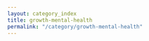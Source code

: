 ```yaml
---
layout: category_index
title: growth-mental-health
permalink: "/category/growth-mental-health"
---
```

